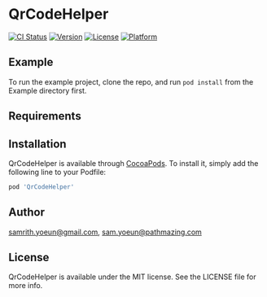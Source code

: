 # QrCodeHelper

[![CI Status](https://img.shields.io/travis/samrith.yoeun@gmail.com/QrCodeHelper.svg?style=flat)](https://travis-ci.org/samrith.yoeun@gmail.com/QrCodeHelper)
[![Version](https://img.shields.io/cocoapods/v/QrCodeHelper.svg?style=flat)](https://cocoapods.org/pods/QrCodeHelper)
[![License](https://img.shields.io/cocoapods/l/QrCodeHelper.svg?style=flat)](https://cocoapods.org/pods/QrCodeHelper)
[![Platform](https://img.shields.io/cocoapods/p/QrCodeHelper.svg?style=flat)](https://cocoapods.org/pods/QrCodeHelper)

## Example

To run the example project, clone the repo, and run `pod install` from the Example directory first.

## Requirements

## Installation

QrCodeHelper is available through [CocoaPods](https://cocoapods.org). To install
it, simply add the following line to your Podfile:

```ruby
pod 'QrCodeHelper'
```

## Author

samrith.yoeun@gmail.com, sam.yoeun@pathmazing.com

## License

QrCodeHelper is available under the MIT license. See the LICENSE file for more info.
